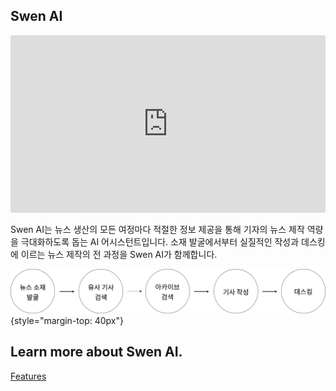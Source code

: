 ## Swen AI

<div class="left">
      <iframe style="width: 100%; aspect-ratio: 16 / 9" src="https://www.youtube.com/embed/kIkpnR-KD88?si=gAcIq4hVWC7RGnFz" title="YouTube video player" frameborder="0" allow="accelerometer; autoplay; clipboard-write; encrypted-media; gyroscope; picture-in-picture; web-share" referrerpolicy="strict-origin-when-cross-origin" allowfullscreen></iframe>
</div>

Swen AI는 뉴스 생산의 모든 여정마다 적절한 정보 제공을 통해 기자의 뉴스 제작 역량을 극대화하도록 돕는 AI 어시스턴트입니다. 소재 발굴에서부터 실질적인 작성과 데스킹에 이르는 뉴스 제작의 전 과정을 Swen AI가 함께합니다.

![Product Image](images/SwenOverview.png){style="margin-top: 40px"}

## Learn more about Swen AI.

<a href="../features" class="next-step">
    Features
</a>
